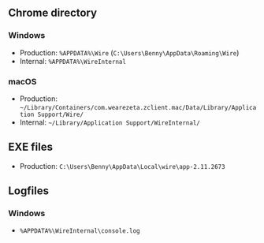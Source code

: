 ## Chrome directory

### Windows

- Production: `%APPDATA%\Wire` (`C:\Users\Benny\AppData\Roaming\Wire`)
- Internal: `%APPDATA%\WireInternal`

### macOS

- Production: `~/Library/Containers/com.wearezeta.zclient.mac/Data/Library/Application Support/Wire/`
- Internal: `~/Library/Application Support/WireInternal/`

## EXE files

- Production: `C:\Users\Benny\AppData\Local\wire\app-2.11.2673`

## Logfiles

### Windows

- `%APPDATA%\WireInternal\console.log`